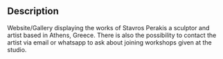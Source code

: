 ## Description

Website/Gallery displaying the works of Stavros Perakis a sculptor and artist based in Athens, Greece. There is also the possibility to contact the artist via email or whatsapp to ask about joining workshops given at the studio.
